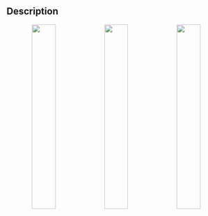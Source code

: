 ## Description

<p align="center">
<img src="https://github.com/andreerhardt/cardiac-dynamics-of-the-TP06-model-with-focus-on-EADs/blob/main/media/bif_plot_14d.png" width="33%"/><img src="https://github.com/andreerhardt/cardiac-dynamics-of-the-TP06-model-with-focus-on-EADs/blob/main/media/bif_plot_16d.png" width="33%"/><img src="https://github.com/andreerhardt/cardiac-dynamics-of-the-TP06-model-with-focus-on-EADs/blob/main/media/bif_plot_18d.png" width="33%"/>
</p>
